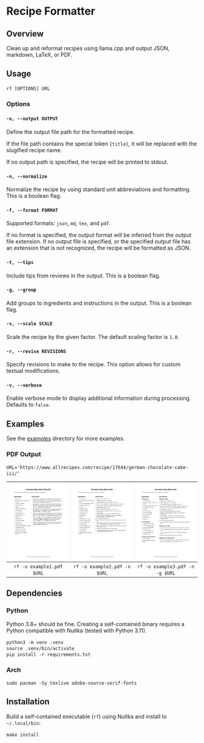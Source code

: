 # Recipe Formatter

## Overview

Clean up and reformat recipes using llama.cpp and output JSON, markdown, LaTeX, or PDF.

## Usage

```
rf [OPTIONS] URL
```

### Options

#### `-o, --output OUTPUT`

Define the output file path for the formatted recipe.

If the file path contains the special token `{title}`, it will be replaced with the slugified recipe name.

If no output path is specified, the recipe will be printed to stdout.

#### `-n, --normalize`

Normalize the recipe by using standard unit abbreviations and formatting. This is a boolean flag.

#### `-f, --format FORMAT`

Supported formats: `json`, `md`, `tex`, and `pdf`.

If no format is specified, the output format will be inferred from the output file extension. If no output file is specified, or the specified output file has an extension that is not recognized, the recipe will be formatted as JSON.

#### `-t, --tips`

Include tips from reviews in the output. This is a boolean flag.

#### `-g, --group`

Add groups to ingredients and instructions in the output. This is a boolean flag.

#### `-s, --scale SCALE`

Scale the recipe by the given factor. The default scaling factor is `1.0`.

#### `-r, --revise REVISIONS`

Specify revisions to make to the recipe. This option allows for custom textual modifications.

#### `-v, --verbose`

Enable verbose mode to display additional information during processing. Defaults to `false`.

## Examples

See the [examples](examples) directory for more examples.

### PDF Output

```
URL='https://www.allrecipes.com/recipe/17644/german-chocolate-cake-iii/'
```

| ![Example 1](examples/example1-1.jpg) | ![Example 2](examples/example2-1.jpg) | ![Example 3](examples/example3-1.jpg) |
|:-------------------------------------:|:-------------------------------------:|:-------------------------------------:|
|       `rf -o example1.pdf $URL`       |     `rf -o example2.pdf -n $URL`      |    `rf -o example3.pdf -n -g $URL`    |

## Dependencies

### Python

Python 3.8+ should be fine. Creating a self-contained binary requires a Python compatible with Nuitka (tested with Python 3.11).

```
python3 -m venv .venv
source .venv/bin/activate
pip install -r requirements.txt
```

### Arch

```
sudo pacman -Sy texlive adobe-source-serif-fonts
```

## Installation

Build a self-contained executable (`rf`) using Nuitka and install to `~/.local/bin`:

```
make install
```
